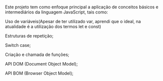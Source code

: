 Este projeto tem como enfoque principal a aplicação de conceitos básicos e intermediários da linguagem JavaScript, tais como:

Uso de variáveis(Apesar de ter utilizado var, aprendi que o ideal, na atualidade é a utilização dos termos let e const)

Estruturas de repetição;

Switch case;

Criação e chamada de funções;

API DOM (Document Object Model);

API BOM (Browser Object Model);
